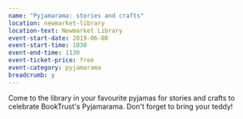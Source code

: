```yaml
---
name: "Pyjamarama: stories and crafts"
location: newmarket-library
location-text: Newmarket Library
event-start-date: 2019-06-08
event-start-time: 1030
event-end-time: 1130
event-ticket-price: free
event-category: pyjamarama
breadcrumb: y
---
```


Come to the library in your favourite pyjamas for stories and crafts to celebrate BookTrust's Pyjamarama. Don't forget to bring your teddy!
